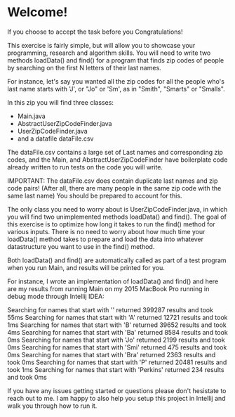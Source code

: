 <h1>Welcome!</h1>
If you choose to accept the task before you Congratulations!

This exercise is fairly simple, but will allow you to showcase your
programming, research and algorithm skills. You will need to write two methods loadData() and find() for a program that finds zip codes of people by searching on the first N letters of their last names.

For instance, let's say you wanted all the zip codes for all the people who's
last name starts with 'J', or "Jo" or 'Sm', as in "Smith", "Smarts" or "Smalls".

In this zip you will find three classes:

<ul>
  <li>Main.java</li>
  <li>AbstractUserZipCodeFinder.java</li>
  <li>UserZipCodeFinder.java</li>
  <li>and a datafile dataFile.csv</li>
</ul>
The dataFile.csv contains a large set of Last names and corresponding zip codes, and the Main, and AbstractUserZipCodeFinder have boilerplate code already written to run tests on the code you will write.

IMPORTANT: The dataFile.csv does contain duplicate last names and zip code pairs! (After all, there are many people in the same zip code with the same last name) You should be prepared to account for this.

The only class you need to worry about is UserZipCodeFinder.java, in which you will find two
unimplemented methods loadData() and find(). The goal of this exercise is to optimize how long
it takes to run the find() method for various inputs. There is no need to worry about how much time your
loadData() method takes to prepare and load the data into whatever datastructure you want to use
in the find() method.

Both loadData() and find() are automatically called as part
of a test program when you run Main, and results will be printed for you.

For instance, I wrote an implementation of loadData() and find() and here are my
results from running Main on my 2015 MacBook Pro running in debug mode through Intellij IDEA:


Searching for names that start with '' returned 399287 results and took 55ms
Searching for names that start with 'A' returned 12721 results and took 1ms
Searching for names that start with 'B' returned 39652 results and took 4ms
Searching for names that start with 'Ba' returned 8584 results and took 0ms
Searching for names that start with 'Jo' returned 2199 results and took 0ms
Searching for names that start with 'Smi' returned 475 results and took 0ms
Searching for names that start with 'Bra' returned 2363 results and took 0ms
Searching for names that start with 'P' returned 20481 results and took 1ms
Searching for names that start with 'Perkins' returned 234 results and took 0ms


If you have any issues getting started or questions please don't hesistate to reach out to me. I am happy to also help you setup this project in Intellij and walk you through how to run it.
